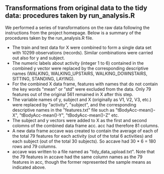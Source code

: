 ## Transformations from original data to the tidy data: procedures taken by run_analysis.R

We performed a series of transformations on the raw data following the instructions from the project homepage. Below is a summary of the procedures taken by the run_analysis.R file.
- The train and test data for X were combined to form a single data set with 10299 observations (records). Similar combinations were carried out also for y and subject. 
- The numeric labels about activity (integer 1 to 6) contained in the combined y vector were replaced by the corresponding descriptive names (WALKING, WALKING_UPSTAIRS, WALKING_DOWNSTAIRS, SITTING, STANDING, LAYING).
- For the combined X data frame, features with names that do not contain the key words "mean" or "std" were excluded from the data. Only 79 features out of the original 561 remained in X after this step.
- The variable names of y, subject and X (originally as V1, V2, V3, etc.) were replaced by "activity", "subject", and the corresponding descriptive names in the "features.txt" file such as "tBodyAcc-mean()-X", "tBodyAcc-mean()-Y", "tBodyAcc-mean()-Z" etc.
- The subject and y vectors were added to X as the first and second colomns of the combined data frame acc. acc had therefore 81 columns. 
- A new data frame accave was created to contain the average of each of the total 79 features for each activity (out of the total 6 activities) and each subject (out of the total 30 subjects). So accave had 30 * 6 = 180 rows and 79 columns. 
- accave was written to a file named as "tidy_data_upload.txt". Note that the 79 features in accave had the same column names as the 79 features in acc, though the former represented the sample means as indicated above.